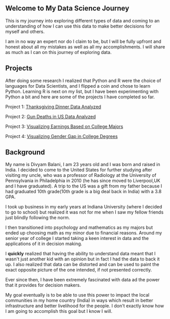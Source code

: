 ## Welcome to My Data Science Journey

This is my journey into exploring different types of data and coming to an understanding of how I can use this data to make better decisions for myself and others.

I am in no way an expert nor do I claim to be, but I will be fully upfront and honest about all my mistakes as well as all my accomplishments. I will share as much as I can on this journey of exploring data.


## Projects

After doing some research I realized that Python and R were the choice of languages for Data Scientists, and I flipped a coin and chose to learn Python. Learning R is next on my list, but I have been experimenting with Python a bit and here are some of the projects I have completed so far.

Project 1:  [Thanksgiving Dinner Data Analyzed](https://github.com/divyamb/Data-Science-Portfolio/blob/master/Thanksgiving%20data%20analyzed.ipynb)


Project 2:  [Gun Deaths in US Data Analyzed](http://google.com)


Project 3:  [Visualizing Earnings Based on College Majors](http://google.com)


Project 4:  [Visualizing Gender Gap in College Degrees](http://google.com)


## Background

My name is Divyam Balani, I am 23 years old and I was born and raised in India. I decided to come to the United States for further studying after visiting my uncle, who was a professor of Radiology at the University of Pennsylvania in Philadelphia in 2010 (he has since moved to Liverpool,UK and I have graduated). A trip to the US was a gift from my father because I had graduated 10th grade(10th grade is a big deal back in India) with a 3.8 GPA. 

I took up business in my early years at Indiana University (where I decided to go to school) but realized it was not for me when I saw my fellow friends just blindly following the norm. 

I then transitioned into psychology and mathematics as my majors but ended up choosing math as my minor due to financial reasons. Around my senior year of college I started taking a keen interest in data and the applications of it in decision making. 

I **quickly** realized that having the ability to understand data meant that I wasn't just another kid with an opinion but in fact I had the data to back it up. I also realized that data can be distorted and can be used to paint the exact opposite picture of the one intended, if not presented correctly. 

Ever since then, I have been extremely fascinated with data ad the power that it provides for decision makers.

My goal eventually is to be able to use this power to impact the local communities in my home country (India) in ways which result in better infrastructure and better livelihood for the people. I don't exactly know how I am going to accomplish this goal but I know I will.






